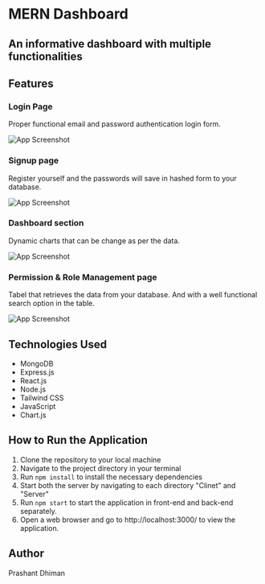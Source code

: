 # MERN Dashboard

## An informative dashboard with multiple functionalities

## Features

### Login Page

Proper functional email and password authentication login form.

![App Screenshot](https://res.cloudinary.com/dhaoxpvz2/image/upload/v1679267890/Screenshot_2023-03-20_at_4.45.48_AM_oy0foc.png)


### Signup page

Register yourself and the passwords will save in hashed form to your database.

![App Screenshot](https://res.cloudinary.com/dhaoxpvz2/image/upload/v1679267890/Screenshot_2023-03-20_at_4.45.56_AM_jussab.png)

### Dashboard section

Dynamic charts that can be change as per the data.

![App Screenshot](https://res.cloudinary.com/dhaoxpvz2/image/upload/v1679267891/Screenshot_2023-03-20_at_4.45.34_AM_xo8zbp.png)

### Permission & Role Management page

Tabel that retrieves the data from your database. And with a well functional search option in the table.


![App Screenshot](https://res.cloudinary.com/dhaoxpvz2/image/upload/v1679267890/Screenshot_2023-03-20_at_4.44.28_AM_ptmc08.png)

## Technologies Used

- MongoDB
- Express.js
- React.js
- Node.js
- Tailwind CSS
- JavaScript
- Chart.js

## How to Run the Application

1. Clone the repository to your local machine
2. Navigate to the project directory in your terminal
3. Run `npm install` to install the necessary dependencies
4. Start both the server by navigating to each directory "Clinet" and "Server"
4. Run `npm start` to start the application in front-end and back-end separately.
5. Open a web browser and go to http://localhost:3000/ to view the application.

## Author 

Prashant Dhiman

